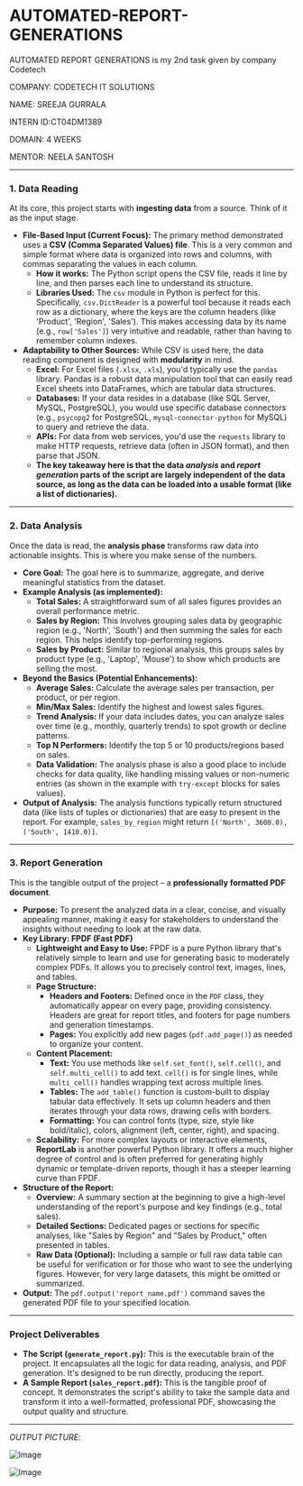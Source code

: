 # AUTOMATED-REPORT-GENERATIONS
AUTOMATED  REPORT  GENERATIONS is my 2nd task given by company Codetech

COMPANY: CODETECH IT SOLUTIONS

NAME: SREEJA GURRALA

INTERN ID:CT04DM1389

DOMAIN: 4 WEEKS

MENTOR: NEELA SANTOSH


---

### 1. Data Reading

At its core, this project starts with **ingesting data** from a source. Think of it as the input stage.

* **File-Based Input (Current Focus):** The primary method demonstrated uses a **CSV (Comma Separated Values) file**. This is a very common and simple format where data is organized into rows and columns, with commas separating the values in each column.
    * **How it works:** The Python script opens the CSV file, reads it line by line, and then parses each line to understand its structure.
    * **Libraries Used:** The `csv` module in Python is perfect for this. Specifically, `csv.DictReader` is a powerful tool because it reads each row as a dictionary, where the keys are the column headers (like 'Product', 'Region', 'Sales'). This makes accessing data by its name (e.g., `row['Sales']`) very intuitive and readable, rather than having to remember column indexes.
* **Adaptability to Other Sources:** While CSV is used here, the data reading component is designed with **modularity** in mind.
    * **Excel:** For Excel files (`.xlsx`, `.xls`), you'd typically use the `pandas` library. Pandas is a robust data manipulation tool that can easily read Excel sheets into DataFrames, which are tabular data structures.
    * **Databases:** If your data resides in a database (like SQL Server, MySQL, PostgreSQL), you would use specific database connectors (e.g., `psycopg2` for PostgreSQL, `mysql-connector-python` for MySQL) to query and retrieve the data.
    * **APIs:** For data from web services, you'd use the `requests` library to make HTTP requests, retrieve data (often in JSON format), and then parse that JSON.
    * **The key takeaway here is that the data *analysis* and *report generation* parts of the script are largely independent of the data source, as long as the data can be loaded into a usable format (like a list of dictionaries).**

---

### 2. Data Analysis

Once the data is read, the **analysis phase** transforms raw data into actionable insights. This is where you make sense of the numbers.

* **Core Goal:** The goal here is to summarize, aggregate, and derive meaningful statistics from the dataset.
* **Example Analysis (as implemented):**
    * **Total Sales:** A straightforward sum of all sales figures provides an overall performance metric.
    * **Sales by Region:** This involves grouping sales data by geographic region (e.g., 'North', 'South') and then summing the sales for each region. This helps identify top-performing regions.
    * **Sales by Product:** Similar to regional analysis, this groups sales by product type (e.g., 'Laptop', 'Mouse') to show which products are selling the most.
* **Beyond the Basics (Potential Enhancements):**
    * **Average Sales:** Calculate the average sales per transaction, per product, or per region.
    * **Min/Max Sales:** Identify the highest and lowest sales figures.
    * **Trend Analysis:** If your data includes dates, you can analyze sales over time (e.g., monthly, quarterly trends) to spot growth or decline patterns.
    * **Top N Performers:** Identify the top 5 or 10 products/regions based on sales.
    * **Data Validation:** The analysis phase is also a good place to include checks for data quality, like handling missing values or non-numeric entries (as shown in the example with `try-except` blocks for sales values).
* **Output of Analysis:** The analysis functions typically return structured data (like lists of tuples or dictionaries) that are easy to present in the report. For example, `sales_by_region` might return `[('North', 3600.0), ('South', 1410.0)]`.

---

### 3. Report Generation

This is the tangible output of the project – a **professionally formatted PDF document**.

* **Purpose:** To present the analyzed data in a clear, concise, and visually appealing manner, making it easy for stakeholders to understand the insights without needing to look at the raw data.
* **Key Library: FPDF (Fast PDF)**
    * **Lightweight and Easy to Use:** FPDF is a pure Python library that's relatively simple to learn and use for generating basic to moderately complex PDFs. It allows you to precisely control text, images, lines, and tables.
    * **Page Structure:**
        * **Headers and Footers:** Defined once in the `PDF` class, they automatically appear on every page, providing consistency. Headers are great for report titles, and footers for page numbers and generation timestamps.
        * **Pages:** You explicitly add new pages (`pdf.add_page()`) as needed to organize your content.
    * **Content Placement:**
        * **Text:** You use methods like `self.set_font()`, `self.cell()`, and `self.multi_cell()` to add text. `cell()` is for single lines, while `multi_cell()` handles wrapping text across multiple lines.
        * **Tables:** The `add_table()` function is custom-built to display tabular data effectively. It sets up column headers and then iterates through your data rows, drawing cells with borders.
        * **Formatting:** You can control fonts (type, size, style like bold/italic), colors, alignment (left, center, right), and spacing.
    * **Scalability:** For more complex layouts or interactive elements, **ReportLab** is another powerful Python library. It offers a much higher degree of control and is often preferred for generating highly dynamic or template-driven reports, though it has a steeper learning curve than FPDF.
* **Structure of the Report:**
    * **Overview:** A summary section at the beginning to give a high-level understanding of the report's purpose and key findings (e.g., total sales).
    * **Detailed Sections:** Dedicated pages or sections for specific analyses, like "Sales by Region" and "Sales by Product," often presented in tables.
    * **Raw Data (Optional):** Including a sample or full raw data table can be useful for verification or for those who want to see the underlying figures. However, for very large datasets, this might be omitted or summarized.
* **Output:** The `pdf.output('report_name.pdf')` command saves the generated PDF file to your specified location.

---

### Project Deliverables

* **The Script (`generate_report.py`):** This is the executable brain of the project. It encapsulates all the logic for data reading, analysis, and PDF generation. It's designed to be run directly, producing the report.
* **A Sample Report (`sales_report.pdf`):** This is the tangible proof of concept. It demonstrates the script's ability to take the sample data and transform it into a well-formatted, professional PDF, showcasing the output quality and structure.

---


*OUTPUT PICTURE*:

![Image](https://github.com/user-attachments/assets/8342a7b5-d2e5-4415-aefd-d3b7091f790f)

![Image](https://github.com/user-attachments/assets/79ba2561-795b-443b-ac14-360c59245c8c)
